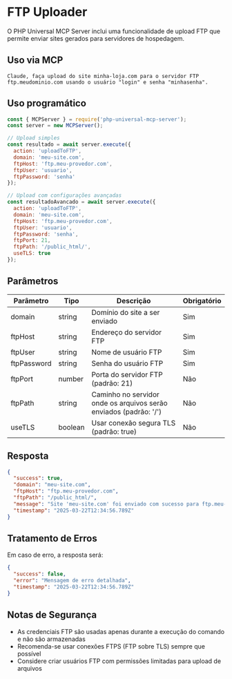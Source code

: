 # FTP Uploader

O PHP Universal MCP Server inclui uma funcionalidade de upload FTP que permite enviar sites gerados para servidores de hospedagem.

## Uso via MCP

```
Claude, faça upload do site minha-loja.com para o servidor FTP ftp.meudominio.com usando o usuário "login" e senha "minhasenha".
```

## Uso programático

```javascript
const { MCPServer } = require('php-universal-mcp-server');
const server = new MCPServer();

// Upload simples
const resultado = await server.execute({
  action: 'uploadToFTP',
  domain: 'meu-site.com',
  ftpHost: 'ftp.meu-provedor.com',
  ftpUser: 'usuario',
  ftpPassword: 'senha'
});

// Upload com configurações avançadas
const resultadoAvancado = await server.execute({
  action: 'uploadToFTP',
  domain: 'meu-site.com',
  ftpHost: 'ftp.meu-provedor.com',
  ftpUser: 'usuario',
  ftpPassword: 'senha',
  ftpPort: 21,
  ftpPath: '/public_html/',
  useTLS: true
});
```

## Parâmetros

| Parâmetro | Tipo | Descrição | Obrigatório |
|-----------|------|-----------|-------------|
| domain | string | Domínio do site a ser enviado | Sim |
| ftpHost | string | Endereço do servidor FTP | Sim |
| ftpUser | string | Nome de usuário FTP | Sim |
| ftpPassword | string | Senha do usuário FTP | Sim |
| ftpPort | number | Porta do servidor FTP (padrão: 21) | Não |
| ftpPath | string | Caminho no servidor onde os arquivos serão enviados (padrão: '/') | Não |
| useTLS | boolean | Usar conexão segura TLS (padrão: true) | Não |

## Resposta

```json
{
  "success": true,
  "domain": "meu-site.com",
  "ftpHost": "ftp.meu-provedor.com",
  "ftpPath": "/public_html/",
  "message": "Site 'meu-site.com' foi enviado com sucesso para ftp.meu-provedor.com/public_html/",
  "timestamp": "2025-03-22T12:34:56.789Z"
}
```

## Tratamento de Erros

Em caso de erro, a resposta será:

```json
{
  "success": false,
  "error": "Mensagem de erro detalhada",
  "timestamp": "2025-03-22T12:34:56.789Z"
}
```

## Notas de Segurança

- As credenciais FTP são usadas apenas durante a execução do comando e não são armazenadas
- Recomenda-se usar conexões FTPS (FTP sobre TLS) sempre que possível
- Considere criar usuários FTP com permissões limitadas para upload de arquivos